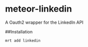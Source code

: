 meteor-linkedin
===============

A Oauth2 wrapper for the LinkedIn API

##Installation

`mrt add linkedin`
